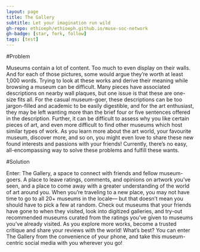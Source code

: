 ```yaml
---
layout: page
title: The Gallery
subtitle: Let your imagination run wild
gh-repo: ethioeph/ethioeph.github.io/muse-soc-network
gh-badge: [star, fork, follow]
tags: [test]
---
```


#Problem

Museums contain a lot of content.  Too much to even display on their walls.  And for each of those pictures, some would argue they’re worth at least 1,000 words.  Trying to look at these works and derive their meaning while browsing a museum can be difficult.  Many pieces have associated descriptions on nearby wall plaques, but one issue is that these are one-size fits all.  For the casual museum-goer, these descriptions can be too jargon-filled and academic to be easily digestible, and for the art enthusiast, they may be left wanting more than the brief four or five sentences offered in the description.  Further, it can be difficult to assess why you like certain pieces of art, and even more difficult to find other museums which host similar types of work.  As you learn more about the art world, your favourite museum, discover more, and so on, you might even love to share these new found interests and passions with your friends!  Currently, there’s no easy, all-encompassing way to solve these problems and fulfill these wants.

#Solution

Enter: The Gallery,  a space to connect with friends and fellow museum-goers.  A place to leave ratings, comments, and opinions on artwork you’ve seen, and a place to come away with a greater understanding of the world of art around you.  When you’re traveling to a new place, you may not have time to go to all 20+ museums in the locale— but that doesn’t mean you should have to pick a few at random.  Check out museums that your friends have gone to when they visited, look into digitized galleries, and try-out recommended museums curated from the ratings you’ve given to museums you’ve already visited.  As you explore more works, become a trusted critique and share your reviews with the world!  What’s best?  You can enter The Gallery from the convenience of your phone, and take this museum-centric social media with you wherever you go!

